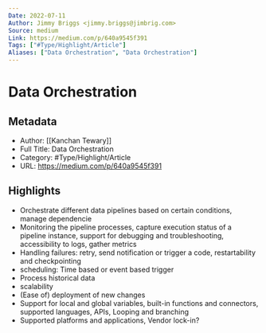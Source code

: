 ```yaml
---
Date: 2022-07-11
Author: Jimmy Briggs <jimmy.briggs@jimbrig.com>
Source: medium
Link: https://medium.com/p/640a9545f391
Tags: ["#Type/Highlight/Article"]
Aliases: ["Data Orchestration", "Data Orchestration"]
---
```

# Data Orchestration

## Metadata
- Author: [[Kanchan Tewary]]
- Full Title: Data Orchestration
- Category: #Type/Highlight/Article
- URL: https://medium.com/p/640a9545f391

## Highlights
- Orchestrate different data pipelines based on certain conditions, manage dependencie
- Monitoring the pipeline processes, capture execution status of a pipeline instance, support for debugging and troubleshooting, accessibility to logs, gather metrics
- Handling failures: retry, send notification or trigger a code, restartability and checkpointing
- scheduling: Time based or event based trigger
- Process historical data
- scalability
- (Ease of) deployment of new changes
- Support for local and global variables, built-in functions and connectors, supported languages, APIs, Looping and branching
- Supported platforms and applications, Vendor lock-in?
